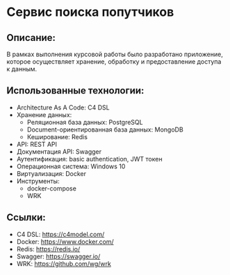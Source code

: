 # Сервис поиска попутчиков

## Описание:

В рамках выполнения курсовой работы было разработано приложение, которое осуществляет хранение, обработку и предоставление доступа к данным.

## Использованные технологии:

- Architecture As A Code: C4 DSL
- Хранение данных:
  - Реляционная база данных: PostgreSQL
  - Document-ориентированная база данных: MongoDB
  - Кеширование: Redis
- API: REST API
- Документация API: Swagger
- Аутентификация:  basic authentication, JWT токен
- Операционная система: Windows 10
- Виртуализация: Docker
- Инструменты:
  - docker-compose
  - WRK
 
## Ссылки:

- C4 DSL: https://c4model.com/
- Docker: https://www.docker.com/
- Redis: https://redis.io/
- Swagger: https://swagger.io/
- WRK: https://github.com/wg/wrk

